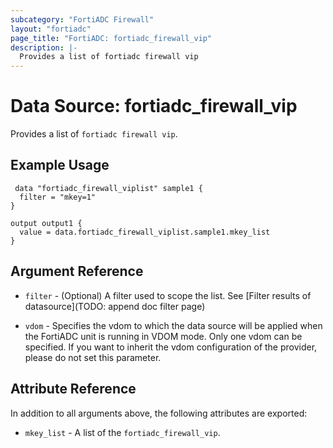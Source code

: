 ```yaml
---
subcategory: "FortiADC Firewall"
layout: "fortiadc"
page_title: "FortiADC: fortiadc_firewall_vip"
description: |-
  Provides a list of fortiadc firewall vip
---
```


# Data Source: fortiadc_firewall_vip
Provides a list of `fortiadc firewall vip`.

## Example Usage

```hcl
 data "fortiadc_firewall_viplist" sample1 {
  filter = "mkey=1"
}

output output1 {
  value = data.fortiadc_firewall_viplist.sample1.mkey_list
}
```

## Argument Reference

* `filter` - (Optional) A filter used to scope the list. See [Filter results of datasource](TODO: append doc filter page)

* `vdom` - Specifies the vdom to which the data source will be applied when the FortiADC unit is running in VDOM mode. Only one vdom can be specified. If you want to inherit the vdom configuration of the provider, please do not set this parameter.

## Attribute Reference

In addition to all arguments above, the following attributes are exported:

* `mkey_list` -  A list of the `fortiadc_firewall_vip`.
